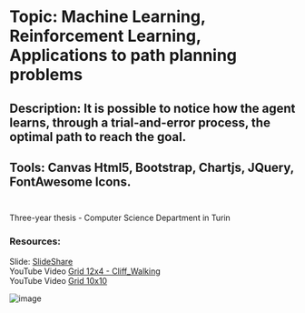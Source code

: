 # Topic: Machine Learning, Reinforcement Learning, Applications to path planning problems
## Description: It is possible to notice how the agent learns, through a trial-and-error process, the optimal path to reach the goal.
## Tools: Canvas Html5, Bootstrap, Chartjs, JQuery, FontAwesome Icons.<br><br>

Three-year thesis - Computer Science Department in Turin
### Resources:
Slide: [SlideShare](https://www.slideshare.net/LucaMarignati/presentazione-tesi-laurea-triennale-in-informatica)
<br>YouTube Video [Grid 12x4 - Cliff_Walking](https://www.youtube.com/watch?v=aXBU1PaTFmA)
<br>YouTube Video [Grid 10x10](https://www.youtube.com/watch?v=TDj2fvOE6Dc)

![image](https://user-images.githubusercontent.com/55786265/197157010-2e17ec99-e004-479e-9f37-3ea0a738313b.png)
